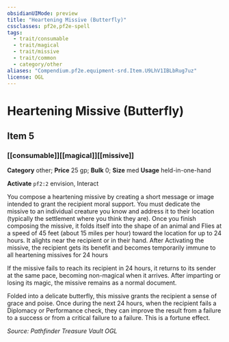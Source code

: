```yaml
---
obsidianUIMode: preview
title: "Heartening Missive (Butterfly)"
cssclasses: pf2e,pf2e-spell
tags:
  - trait/consumable
  - trait/magical
  - trait/missive
  - trait/common
  - category/other
aliases: "Compendium.pf2e.equipment-srd.Item.U9LhV1IBLbRug7uz"
license: OGL
---
```

# Heartening Missive (Butterfly)
## Item 5
### [[consumable]][[magical]][[missive]]

**Category** other; 
**Price** 25 gp; 
**Bulk** 0; **Size** med
**Usage** held-in-one-hand

**Activate** `pf2:2` envision, Interact

You compose a heartening missive by creating a short message or image intended to grant the recipient moral support. You must dedicate the missive to an individual creature you know and address it to their location (typically the settlement where you think they are). Once you finish composing the missive, it folds itself into the shape of an animal and Flies at a speed of 45 feet (about 15 miles per hour) toward the location for up to 24 hours. It alights near the recipient or in their hand. After Activating the missive, the recipient gets its benefit and becomes temporarily immune to all heartening missives for 24 hours

If the missive fails to reach its recipient in 24 hours, it returns to its sender at the same pace, becoming non-magical when it arrives. After imparting or losing its magic, the missive remains as a normal document.

Folded into a delicate butterfly, this missive grants the recipient a sense of grace and poise. Once during the next 24 hours, when the recipient fails a Diplomacy or Performance check, they can improve the result from a failure to a success or from a critical failure to a failure. This is a fortune effect.

*Source: Pathfinder Treasure Vault*
*OGL*